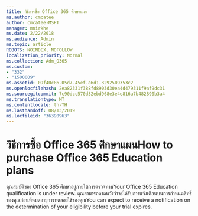 ```yaml
---
title: วิธีการซื้อ Office 365 ศึกษาแผน
ms.author: cmcatee
author: cmcatee-MSFT
manager: mnirkhe
ms.date: 2/22/2018
ms.audience: Admin
ms.topic: article
ROBOTS: NOINDEX, NOFOLLOW
localization_priority: Normal
ms.collection: Adm_O365
ms.custom:
- "332"
- "1500009"
ms.assetid: 09f40c86-05d7-45ef-a6d1-3292509353c2
ms.openlocfilehash: 2ea82331f388fd8903d30ea4d479311f9af9dc31
ms.sourcegitcommit: 7c90dcc570d32ebd968e3e4e816a7b482890b3a4
ms.translationtype: MT
ms.contentlocale: th-TH
ms.lasthandoff: 08/13/2019
ms.locfileid: "36390963"
---
```

# <a name="how-to-purchase-office-365-education-plans"></a><span data-ttu-id="dbffa-102">วิธีการซื้อ Office 365 ศึกษาแผน</span><span class="sxs-lookup"><span data-stu-id="dbffa-102">How to purchase Office 365 Education plans</span></span>

<span data-ttu-id="dbffa-103">คุณสมบัติของ Office 365 ศึกษาอยู่ภายใต้การตรวจทาน</span><span class="sxs-lookup"><span data-stu-id="dbffa-103">Your Office 365 Education qualification is under review.</span></span> <span data-ttu-id="dbffa-104">คุณสามารถคาดหวังว่าจะได้รับการแจ้งเตือนบนการกำหนดสิทธิ์ของคุณก่อนที่หมดอายุการทดลองใช้ของคุณ</span><span class="sxs-lookup"><span data-stu-id="dbffa-104">You can expect to receive a notification on the determination of your eligibility before your trial expires.</span></span>